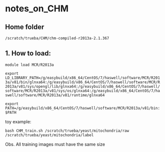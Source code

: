 # notes_on_CHM

## Home folder
```/scratch/trueba/CHM/chm-compiled-r2013a-2.1.367```

## 1. How to load:

```module load MCR/R2013a```

```export LD_LIBRARY_PATH=/g/easybuild/x86_64/CentOS/7/haswell/software/MCR/R2013a/v81/bin/glnxa64:/g/easybuild/x86_64/CentOS/7/haswell/software/MCR/R2013a/v81/sys/opengl/lib/glnxa64:/g/easybuild/x86_64/CentOS/7/haswell/software/MCR/R2013a/v81/sys/os/glnxa64:/g/easybuild/x86_64/CentOS/7/haswell/software/MCR/R2013a/v81/runtime/glnxa64```

```export PATH=/g/easybuild/x86_64/CentOS/7/haswell/software/MCR/R2013a/v81/bin:$PATH```

toy example:

```bash CHM_train.sh /scratch/trueba/yeast/mitochondria/raw /scratch/trueba/yeast/mitochondria/label```

Obs. All training images must have the same size
